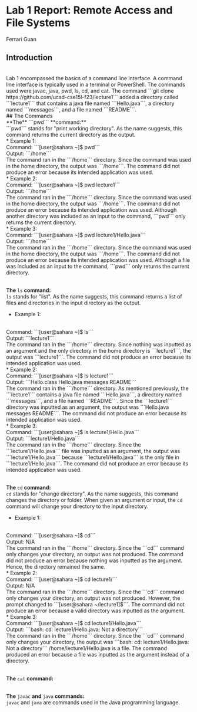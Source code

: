 # Lab 1 Report: Remote Access and File Systems
Ferrari Guan
<br />
## Introduction  
<br />
Lab 1 encompassed the basics of a command line interface. A command line interface is typically used in a terminal or PowerShell. The commands used were javac, java, pwd, ls, cd, and cat. The command ```git clone https://github.com/ucsd-cse15l-f23/lecture1``` added a directory called ```lecture1``` that contains a java file named ```Hello.java```, a directory named ```messages```, and a file named ```README```. 
<br />
## The Commands 
<br />
**The** ```pwd``` **command:**
<br />
```pwd``` stands for "print working directory". As the name suggests, this command returns the current directory as the output. 
<br />
* Example 1: 
<br />
Command: ```[user@sahara ~]$ pwd```
<br />
Output: ```/home```
<br />
The command ran in the ```/home``` directory. Since the command was used in the home directory, the output was ```/home```. The command did not produce an error because its intended application was used.
<br />
* Example 2: 
<br />
Command: ```[user@sahara ~]$ pwd lecture1```
<br />
Output: ```/home```
<br />
The command ran in the ```/home``` directory. Since the command was used in the home directory, the output was ```/home```. The command did not produce an error because its intended application was used. Although another directory was included as an input to the command, ```pwd``` only returns the current directory.
<br />
* Example 3: 
<br />
Command: ```[user@sahara ~]$ pwd lecture1/Hello.java```
<br />
Output: ```/home```
<br />
The command ran in the ```/home``` directory. Since the command was used in the home directory, the output was ```/home```. The command did not produce an error because its intended application was used. Although a file was included as an input to the command, ```pwd``` only returns the current directory. 
<br />
<br />

**The** ```ls``` **command:**
<br />
```ls``` stands for "list". As the name suggests, this command returns a list of files and directories in the input directory as the output. 
<br />
* Example 1: 
<br />
Command: ```[user@sahara ~]$ ls```
<br />
Output: ```lecture1```
<br />
The command ran in the ```/home``` directory. Since nothing was inputted as an argument and the only directory in the home directory is ```lecture1```, the output was ```lecture1```. The command did not produce an error because its intended application was used. 
<br />
* Example 2: 
<br />
Command: ```[user@sahara ~]$ ls lecture1```
<br />
Output: ```Hello.class  Hello.java  messages  README```
<br />
The command ran in the ```/home``` directory. As mentioned previously, the ```lecture1``` contains a java file named ```Hello.java```, a directory named ```messages```, and a file named ```README```. Since the ```lecture1``` directory was inputted as an argument, the output was ```Hello.java  messages  README```. The command did not produce an error because its intended application was used.
<br />
* Example 3: 
<br />
Command: ```[user@sahara ~]$ ls lecture1/Hello.java```
<br />
Output: ```lecture1/Hello.java```
<br />
The command ran in the ```/home``` directory. Since the ```lecture1/Hello.java``` file was inputted as an argument, the output was ```lecture1/Hello.java``` because ```lecture1/Hello.java``` is the only file in ```lecture1/Hello.java```. The command did not produce an error because its intended application was used.
<br />
<br />

**The** ```cd``` **command:**
<br />
```cd``` stands for "change directory". As the name suggests, this command changes the directory or folder. When given an argument or input, the ```cd``` command will change your directory to the input directory.
* Example 1:
<br />
Command: ```[user@sahara ~]$ cd```
<br />
Output: N/A
<br />
The command ran in the ```/home``` directory. Since the ```cd``` command only changes your directory, an output was not produced. The command did not produce an error because nothing was inputted as the argument. Hence, the directory remained the same. 
<br />
* Example 2:
<br />
Command: ```[user@sahara ~]$ cd lecture1/```
<br />
Output: N/A
<br />
The command ran in the ```/home``` directory. Since the ```cd``` command only changes your directory, an output was not produced. However, the prompt changed to ```[user@sahara ~/lecture1]$```. The command did not produce an error because a valid directory was inputted as the argument.
<br />
* Example 3:
<br />
Command: ```[user@sahara ~]$ cd lecture1/Hello.java```
<br />
Output: ```bash: cd: lecture1/Hello.java: Not a directory```
<br />
The command ran in the ```/home``` directory. Since the ```cd``` command only changes your directory, the output was ```bash: cd: lecture1/Hello.java: Not a directory``` /home/lecture1/Hello.java is a file. The command produced an error because a file was inputted as the argument instead of a directory. 
<br />
<br />

**The** ```cat``` **command:**
<br />
<br />

**The** ```javac``` **and** ```java``` **commands:**
<br />
```javac``` and ```java``` are commands used in the Java programming language. 
<br />
